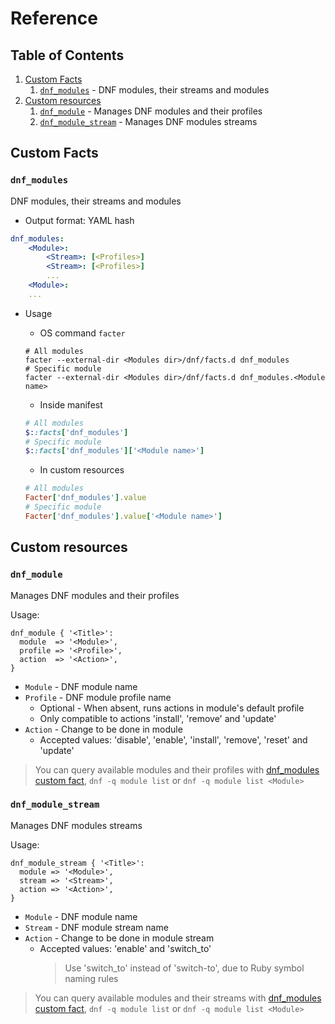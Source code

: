 # Reference

## Table of Contents

1. [Custom Facts](#custom-facts)
    1. [`dnf_modules`](#dnf_modules) - DNF modules, their streams and modules
1. [Custom resources](#custom-resources)
    1. [`dnf_module`](#dnf_module) - Manages DNF modules and their profiles
    1. [`dnf_module_stream`](#dnf_module_stream) - Manages DNF modules streams

## Custom Facts

### `dnf_modules`

DNF modules, their streams and modules

- Output format: YAML hash

```Yaml
dnf_modules:
    <Module>:
        <Stream>: [<Profiles>]
        <Stream>: [<Profiles>]
        ...
    <Module>:
    ...
```

- Usage

    - OS command `facter`

    ```Shell
    # All modules
    facter --external-dir <Modules dir>/dnf/facts.d dnf_modules
    # Specific module
    facter --external-dir <Modules dir>/dnf/facts.d dnf_modules.<Module name>
    ```

    - Inside manifest

    ```Ruby
    # All modules
    $::facts['dnf_modules']
    # Specific module
    $::facts['dnf_modules']['<Module name>']
    ```

    - In custom resources

    ```Ruby
    # All modules
    Facter['dnf_modules'].value
    # Specific module
    Facter['dnf_modules'].value['<Module name>']
    ```

## Custom resources

### `dnf_module`

Manages DNF modules and their profiles

Usage:

```Puppet
dnf_module { '<Title>':
  module  => '<Module>',
  profile => '<Profile>',
  action  => '<Action>',
}
```

- `Module` - DNF module name
- `Profile` - DNF module profile name
    - Optional - When absent, runs actions in module's default profile
    - Only compatible to actions 'install', 'remove' and 'update'
- `Action` - Change to be done in module
    - Accepted values: 'disable', 'enable', 'install', 'remove', 'reset' and 'update'

> You can query available modules and their profiles with [dnf_modules custom fact](#dnf_modules), `dnf -q module list` or `dnf -q module list <Module>`

### `dnf_module_stream`

Manages DNF modules streams

Usage:

```Puppet
dnf_module_stream { '<Title>':
  module => '<Module>',
  stream => '<Stream>',
  action => '<Action>',
}
```

- `Module` - DNF module name
- `Stream` - DNF module stream name
- `Action` - Change to be done in module stream
    - Accepted values: 'enable' and 'switch_to'
        > Use 'switch_to' instead of 'switch-to', due to Ruby symbol naming rules

> You can query available modules and their streams with [dnf_modules custom fact](#dnf_modules), `dnf -q module list` or `dnf -q module list <Module>`
